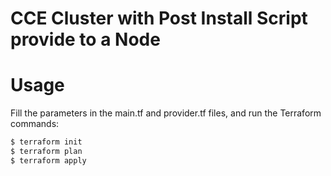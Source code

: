 # CCE Cluster with Post Install Script provide to a Node

# Usage

Fill the parameters in the main.tf and provider.tf files, and run the Terraform commands:

```bash
$ terraform init
$ terraform plan
$ terraform apply
```